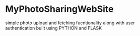 # MyPhotoSharingWebSite
simple photo upload and fetching fucntionality along with user authentication built using PYTHON and FLASK
